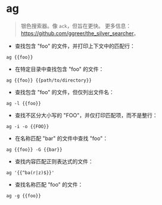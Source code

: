 # ag

> 银色搜索器。像 `ack`，但旨在更快。
> 更多信息：<https://github.com/ggreer/the_silver_searcher>。

- 查找包含 "foo" 的文件，并打印上下文中的匹配行：

`ag {{foo}}`

- 在特定目录中查找包含 "foo" 的文件：

`ag {{foo}} {{path/to/directory}}`

- 查找包含 "foo" 的文件，但仅列出文件名：

`ag -l {{foo}}`

- 查找不区分大小写的 "FOO"，并仅打印匹配项，而不是整行：

`ag -i -o {{FOO}}`

- 在名称匹配 "bar" 的文件中查找 "foo"：

`ag {{foo}} -G {{bar}}`

- 查找内容匹配正则表达式的文件：

`ag '{{^ba(r|z)$}}'`

- 查找名称匹配 "foo" 的文件：

`ag -g {{foo}}`
